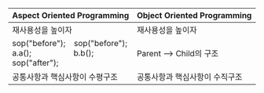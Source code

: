 
|  Aspect Oriented Programming | Object Oriented Programming |
|--|--|
| 재사용성을 높이자 | 재사용성을 높이자 |
|sop("before"); &nbsp;&nbsp; sop("before"); <br> a.a(); &nbsp;&nbsp;&nbsp;&nbsp;&nbsp;&nbsp;&nbsp;&nbsp;&nbsp;&nbsp;&nbsp;&nbsp;&nbsp;&nbsp;&nbsp;&nbsp;&nbsp;&nbsp; b.b(); <br> sop("after");| Parent --> Child의 구조 | 
공통사항과 핵심사항이 수평구조 | 공통사항과 핵심사항이 수직구조

<!--stackedit_data:
eyJoaXN0b3J5IjpbLTE1NTczMjUxNzMsLTc5NzA1NTk3XX0=
-->